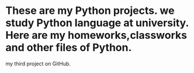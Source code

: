# These are my Python projects. we study Python language at university. Here are my homeworks,classworks and other files of Python.
my third project on GitHub.
